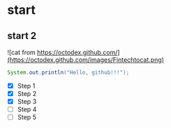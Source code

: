 # start
## start 2
![cat from https://octodex.github.com/](https://octodex.github.com/images/Fintechtocat.png)
```java
System.out.println("Hello, github!!!");
```
- [X] Step 1
- [X] Step 2
- [X] Step 3
- [ ] Step 4
- [ ] Step 5
